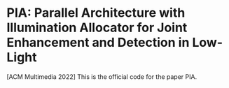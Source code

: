 # PIA: Parallel Architecture with Illumination Allocator for Joint Enhancement and Detection in Low-Light

[ACM Multimedia 2022] This is the official code for the paper PIA.
